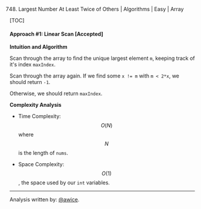 748. Largest Number At Least Twice of Others | Algorithms | Easy | Array

[TOC]

#### Approach #1: Linear Scan [Accepted]

**Intuition and Algorithm**

Scan through the array to find the unique largest element `m`, keeping track of it's index `maxIndex`.

Scan through the array again.  If we find some `x != m` with `m < 2*x`, we should return `-1`.

Otherwise, we should return `maxIndex`.



**Complexity Analysis**

* Time Complexity: $$O(N)$$ where $$N$$ is the length of `nums`.

* Space Complexity: $$O(1)$$, the space used by our `int` variables.

---

Analysis written by: [@awice](https://leetcode.com/awice).
